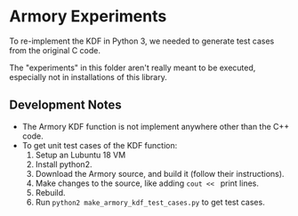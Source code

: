 # Armory Experiments

To re-implement the KDF in Python 3, we needed to generate test cases from
the original C code.

The "experiments" in this folder aren't really meant to be executed, especially
not in installations of this library.

## Development Notes
* The Armory KDF function is not implement anywhere other than the C++ code. 
* To get unit test cases of the KDF function:
    1. Setup an Lubuntu 18 VM
    2. Install python2.
    3. Download the Armory source, and build it (follow their instructions).
    4. Make changes to the source, like adding `cout << ` print lines.
    5. Rebuild.
    6. Run `python2 make_armory_kdf_test_cases.py` to get test cases.
    